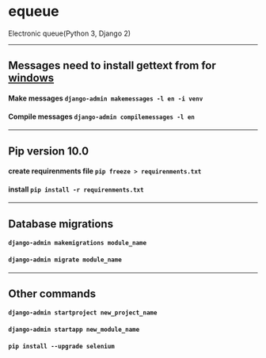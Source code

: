 # equeue
Electronic queue(Python 3, Django 2)

---

## Messages need to install gettext from for [windows](https://mlocati.github.io/articles/gettext-iconv-windows.html)

#### Make messages `django-admin makemessages -l en -i venv`
#### Compile messages `django-admin compilemessages -l en`
---

## Pip version 10.0

#### create requirenments file `pip freeze > requirenments.txt`
#### install `pip install -r requirenments.txt`
---

## Database migrations

#### `django-admin makemigrations module_name`
#### `django-admin migrate module_name`

---
## Other commands

#### `django-admin startproject new_project_name`
#### `django-admin startapp new_module_name`
#### `pip install --upgrade selenium`